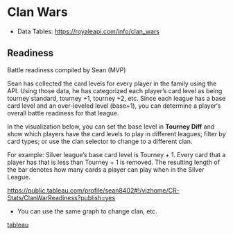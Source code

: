 # Clan Wars

- Data Tables: https://royaleapi.com/info/clan_wars

## Readiness

Battle readiness compiled by Sean (MVP)

Sean has collected the card levels for every player in the family using the API. Using those data, he has categorized each player’s card level as being tourney standard, tourney +1, tourney +2, etc. Since each league has a base card level and an over-leveled level (base+1), you can determine a player‘s overall battle readiness for that league.

In the visualization below, you can set the base level in **Tourney Diff** and show which players have the card levels to play in different leagues; filter by card types; or use the clan selector to change to a different clan.

For example: Silver league’s base card level is Tourney + 1. Every card that a player has that is less than Tourney + 1 is removed. The resulting length of the bar denotes how many cards a player can play when in the Silver League.

https://public.tableau.com/profile/sean8402#!/vizhome/CR-Stats/ClanWarReadiness?publish=yes

- You can use the same graph to change clan, etc.

[tableau](../inc/embed/tableau.html ':include :type=html width=100% height=600px')

